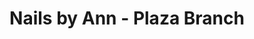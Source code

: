 ---
title: "Nails by Ann - Plaza Branch"
url: /balanga/nails-by-ann-plaza-branch/
shop: Kosmetik
---